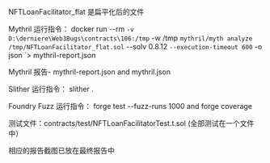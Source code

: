 NFTLoanFacilitator_flat 是扁平化后的文件

Mythril 运行指令：
docker run --rm `
  -v D:\derniere\Web3Bugs\contracts\106:/tmp `
  -w /tmp `
  mythril/myth analyze /tmp/NFTLoanFacilitator_flat.sol `
    --solv 0.8.12 `
    --execution-timeout 600 `
    -o json `> mythril-report.json

Mythril 报告- mythril-report.json and mythril.json

Slither 运行指令： 
slither .

Foundry Fuzz 运行指令：
forge test --fuzz-runs 1000 and
forge coverage 

测试文件：contracts/test/NFTLoanFacilitatorTest.t.sol (全部测试在一个文件中）

相应的报告截图已放在最终报告中
